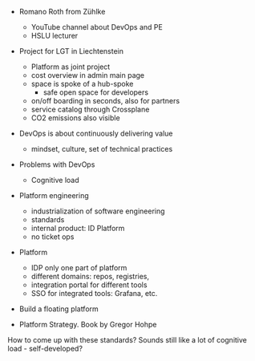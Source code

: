 - Romano Roth from Zühlke
	- YouTube channel about DevOps and PE
	- HSLU lecturer
- Project for LGT in Liechtenstein
	- Platform as joint project 
	- cost overview in admin main page
	- space is spoke of a hub-spoke
		- safe open space for developers
	- on/off boarding in seconds, also for partners
	- service catalog through Crossplane
	- CO2 emissions also visible

- DevOps is about continuously delivering value
	- mindset, culture, set of technical practices
- Problems with DevOps
	- Cognitive load
- Platform engineering
	- industrialization of software engineering 
	- standards
	- internal product: ID Platform
	- no ticket ops
- Platform
	- IDP only one part of platform
	- different domains: repos, registries, 
	- integration portal for different tools
	- SSO for integrated tools: Grafana, etc.
- Build a floating platform
- Platform Strategy. Book by Gregor Hohpe

How to come up with these standards?
Sounds still like a lot of cognitive load - self-developed?
